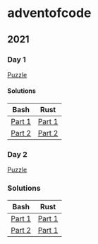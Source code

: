 # adventofcode

## 2021

### Day 1
[Puzzle](2021/Day1/Day1.md)

#### Solutions

| Bash                                   | Rust                                            |
| -------------------------------------- | ----------------------------------------------- |
| [Part 1](2021/Day1/bash/Day1_Part1.sh) | [Part 1](2021/Day1/rust/day1_part1/src/main.rs) |
| [Part 2](2021/Day1/bash/Day1_Part2.sh) | [Part 2](2021/Day1/rust/day1_part2/src/main.rs) |

### Day 2

[Puzzle](2021/Day2/Day2.md)

### Solutions

| Bash                                   | Rust                                            |
| ---------------------------------------| ----------------------------------------------- |
| [Part 1](2021/Day2/bash/Day2_Part1.sh) | [Part 1](2021/Day1/rust/day2_part1/src/main.rs) |
| [Part 2](2021/Day2/bash/Day2_Part2.sh) | [Part 1](2021/Day1/rust/day2_part2/src/main.rs) |
